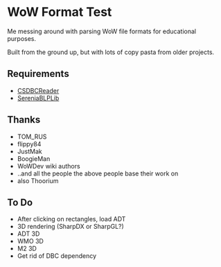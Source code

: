 # WoW Format Test
Me messing around with parsing WoW file formats for educational purposes.

Built from the ground up, but with lots of copy pasta from older projects.

## Requirements
- [CSDBCReader](http://marlamin.com/u/CSDBCReader.dll)
- [SereniaBLPLib](http://marlamin.com/u/SereniaBLPLib.dll)

## Thanks
- TOM_RUS
- flippy84
- JustMak
- BoogieMan 
- WoWDev wiki authors
- ..and all the people the above people base their work on
- also Thoorium

## To Do
- After clicking on rectangles, load ADT
- 3D rendering (SharpDX or SharpGL?)
- ADT 3D
- WMO 3D
- M2 3D
- Get rid of DBC dependency
